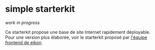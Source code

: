 # simple starterkit

_work in progress_

Ce starterkit propose une base de site Internet rapidement déployable.  
Pour une version plus élaborée, voir le starterkit proposé par [l'équipe frontend de eikon](https://github.com/eikon-frontend).
